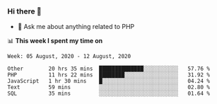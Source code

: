 ### Hi there 👋

<!--
**mustafaculban/mustafaculban** is a ✨ _special_ ✨ repository because its `README.md` (this file) appears on your GitHub profile.

Here are some ideas to get you started:

- 🌱 I’m currently learning ...
- 👯 I’m looking to collaborate on ...
- 🤔 I’m looking for help with ...
- 📫 How to reach me: ...
- 😄 Pronouns: ...
- ⚡ Fun fact: ...

-->
- 💬 Ask me about anything related to PHP


📊 **This week I spent my time on**
<!--START_SECTION:waka-->
```text
Week: 05 August, 2020 - 12 August, 2020

Other        20 hrs 35 mins  ██████████████░░░░░░░░░░░   57.76 % 
PHP          11 hrs 22 mins  ████████░░░░░░░░░░░░░░░░░   31.92 % 
JavaScript   1 hr 30 mins    █░░░░░░░░░░░░░░░░░░░░░░░░   04.24 % 
Text         59 mins         ░░░░░░░░░░░░░░░░░░░░░░░░░   02.80 % 
SQL          35 mins         ░░░░░░░░░░░░░░░░░░░░░░░░░   01.64 %
```
<!--END_SECTION:waka-->

